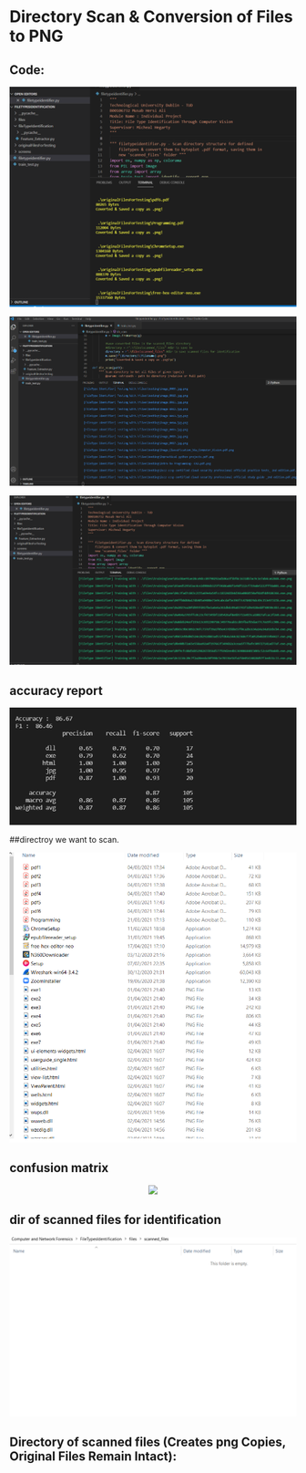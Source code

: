 # Directory Scan & Conversion of Files to PNG



## Code:
<p align="center"><img src="./screens/code_scanning.PNG"></img></p>

<p align="center"><img src="./screens/code_testing.PNG"></img></p>


<p align="center"><img src="./screens/code_training.PNG"></img></p>

## accuracy report
<p align="center"><img src="./screens/accuracy.PNG"></img></p>

##directroy we want to scan.
<p align="center"><img src="./screens/dir_to_scan.PNG"></img></p>

## confusion matrix
<p align="center"><img src="./screens/confusion_matrix_withoud_normalisation_and_normalised.PNG"></img></p>

## dir of scanned files for identification 
<p align="center"><img src="./screens/dir_of_scanned_files_before_model_is_run.PNG"></img></p>


## Directory of scanned files (Creates png Copies, Original Files Remain Intact):
